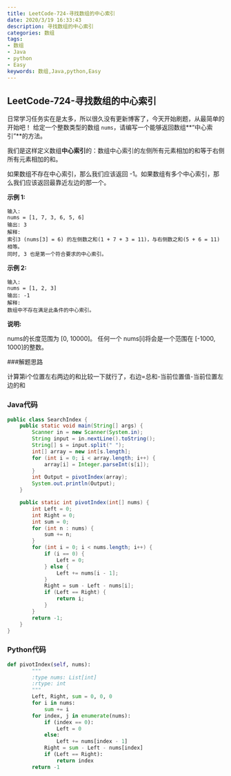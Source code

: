 ```yaml
---
title: LeetCode-724-寻找数组的中心索引
date: 2020/3/19 16:33:43
description: 寻找数组的中心索引
categories: 数组
tags: 
- 数组
- Java
- python
- Easy
keywords: 数组,Java,python,Easy
---
```

## LeetCode-724-寻找数组的中心索引
日常学习任务实在是太多，所以很久没有更新博客了，今天开始刷题，从最简单的开始吧！
给定一个整数类型的数组 `nums`，请编写一个能够返回数组**“中心索引”**的方法。

我们是这样定义数组**中心索引**的：数组中心索引的左侧所有元素相加的和等于右侧所有元素相加的和。

如果数组不存在中心索引，那么我们应该返回 -1。如果数组有多个中心索引，那么我们应该返回最靠近左边的那一个。

<!--more-->

**示例 1:**

```
输入: 
nums = [1, 7, 3, 6, 5, 6]
输出: 3
解释: 
索引3 (nums[3] = 6) 的左侧数之和(1 + 7 + 3 = 11)，与右侧数之和(5 + 6 = 11)相等。
同时, 3 也是第一个符合要求的中心索引。
```

**示例 2:**

```
输入: 
nums = [1, 2, 3]
输出: -1
解释: 
数组中不存在满足此条件的中心索引。
```

**说明:**
<div class="note info"><p>
nums的长度范围为 [0, 10000]。
任何一个 nums[i]将会是一个范围在 [-1000, 1000]的整数。
</p></div>
###解题思路

计算第i个位置左右两边的和比较一下就行了，右边=总和-当前位置值-当前位置左边的和

### Java代码

```java
public class SearchIndex {
    public static void main(String[] args) {
        Scanner in = new Scanner(System.in);
        String input = in.nextLine().toString();
        String[] s = input.split(" ");
        int[] array = new int[s.length];
        for (int i = 0; i < array.length; i++) {
            array[i] = Integer.parseInt(s[i]);
        }
        int Output = pivotIndex(array);
        System.out.println(Output);
    }

    public static int pivotIndex(int[] nums) {
        int Left = 0;
        int Right = 0;
        int sum = 0;
        for (int n : nums) {
            sum += n;
        }
        for (int i = 0; i < nums.length; i++) {
            if (i == 0) {
                Left = 0;
            } else {
                Left += nums[i - 1];
            }
            Right = sum - Left - nums[i];
            if (Left == Right) {
                return i;
            }
        }
        return -1;
    }
}
```
### Python代码

```python
def pivotIndex(self, nums):
        """
        :type nums: List[int]
        :rtype: int
        """
        Left, Right, sum = 0, 0, 0
        for i in nums:
            sum += i
        for index, j in enumerate(nums):
            if (index == 0):
                Left = 0
            else:
                Left += nums[index - 1]
            Right = sum - Left - nums[index]
            if (Left == Right):
                return index
        return -1
```

